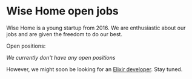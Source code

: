 # Wise Home open jobs

Wise Home is a young startup from 2016.
We are enthusiastic about our jobs and are given the freedom to do our best.

Open positions:

*We currently don't have any open positions*

However, we might soon be looking for an
[Elixir developer](https://github.com/wise-home/jobs/blob/master/2018/backend_developer.md). Stay tuned.
